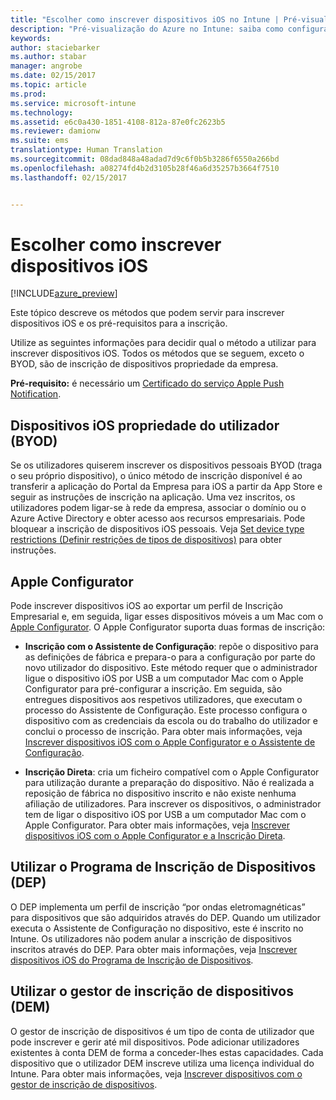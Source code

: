 ```yaml
---
title: "Escolher como inscrever dispositivos iOS no Intune | Pré-visualização do Azure no Intune | Documentos da Microsoft"
description: "Pré-visualização do Azure no Intune: saiba como configurar a inscrição de dispositivos iOS no Microsoft Intune."
keywords: 
author: staciebarker
ms.author: stabar
manager: angrobe
ms.date: 02/15/2017
ms.topic: article
ms.prod: 
ms.service: microsoft-intune
ms.technology: 
ms.assetid: e6c0a430-1851-4108-812a-87e0fc2623b5
ms.reviewer: damionw
ms.suite: ems
translationtype: Human Translation
ms.sourcegitcommit: 08dad848a48adad7d9c6f0b5b3286f6550a266bd
ms.openlocfilehash: a08274fd4b2d3105b28f46a6d35257b3664f7510
ms.lasthandoff: 02/15/2017


---
```


# <a name="choose-how-to-enroll-ios-devices"></a>Escolher como inscrever dispositivos iOS

[!INCLUDE[azure_preview](../includes/azure_preview.md)]

Este tópico descreve os métodos que podem servir para inscrever dispositivos iOS e os pré-requisitos para a inscrição.

Utilize as seguintes informações para decidir qual o método a utilizar para inscrever dispositivos iOS. Todos os métodos que se seguem, exceto o BYOD, são de inscrição de dispositivos propriedade da empresa.

**Pré-requisito:** é necessário um [Certificado do serviço Apple Push Notification](get-an-apple-mdm-push-certificate.md).

## <a name="user-owned-ios-devices-byod"></a>Dispositivos iOS propriedade do utilizador (BYOD)

Se os utilizadores quiserem inscrever os dispositivos pessoais BYOD (traga o seu próprio dispositivo), o único método de inscrição disponível é ao transferir a aplicação do Portal da Empresa para iOS a partir da App Store e seguir as instruções de inscrição na aplicação. Uma vez inscritos, os utilizadores podem ligar-se à rede da empresa, associar o domínio ou o Azure Active Directory e obter acesso aos recursos empresariais. Pode bloquear a inscrição de dispositivos iOS pessoais. Veja [Set device type restrictions (Definir restrições de tipos de dispositivos)](https://docs.microsoft.com/intune-azure/enroll-devices/set-enrollment-restrictions#set-device-type-restrictions) para obter instruções.

## <a name="apple-configurator"></a>Apple Configurator

Pode inscrever dispositivos iOS ao exportar um perfil de Inscrição Empresarial e, em seguida, ligar esses dispositivos móveis a um Mac com o [Apple Configurator](http://go.microsoft.com/fwlink/?LinkId=518017). O Apple Configurator suporta duas formas de inscrição:

- **Inscrição com o Assistente de Configuração**: repõe o dispositivo para as definições de fábrica e prepara-o para a configuração por parte do novo utilizador do dispositivo. Este método requer que o administrador ligue o dispositivo iOS por USB a um computador Mac com o Apple Configurator para pré-configurar a inscrição. Em seguida, são entregues dispositivos aos respetivos utilizadores, que executam o processo do Assistente de Configuração. Este processo configura o dispositivo com as credenciais da escola ou do trabalho do utilizador e conclui o processo de inscrição. Para obter mais informações, veja [Inscrever dispositivos iOS com o Apple Configurator e o Assistente de Configuração](enroll-ios-devices-with-apple-configurator-and-setup-assistant.md).

- **Inscrição Direta**: cria um ficheiro compatível com o Apple Configurator para utilização durante a preparação do dispositivo. Não é realizada a reposição de fábrica no dispositivo inscrito e não existe nenhuma afiliação de utilizadores. Para inscrever os dispositivos, o administrador tem de ligar o dispositivo iOS por USB a um computador Mac com o Apple Configurator. Para obter mais informações, veja [Inscrever dispositivos iOS com o Apple Configurator e a Inscrição Direta](enroll-ios-devices-with-apple-configurator-and-direct-enrollment.md).

## <a name="use-the-device-enrollment-program-dep"></a>Utilizar o Programa de Inscrição de Dispositivos (DEP)

O DEP implementa um perfil de inscrição “por ondas eletromagnéticas” para dispositivos que são adquiridos através do DEP. Quando um utilizador executa o Assistente de Configuração no dispositivo, este é inscrito no Intune. Os utilizadores não podem anular a inscrição de dispositivos inscritos através do DEP. Para obter mais informações, veja [Inscrever dispositivos iOS do Programa de Inscrição de Dispositivos](enroll-ios-devices-using-device-enrollment-program.md).

## <a name="use-the-device-enrollment-manager-dem"></a>Utilizar o gestor de inscrição de dispositivos (DEM)
O gestor de inscrição de dispositivos é um tipo de conta de utilizador que pode inscrever e gerir até mil dispositivos. Pode adicionar utilizadores existentes à conta DEM de forma a conceder-lhes estas capacidades. Cada dispositivo que o utilizador DEM inscreve utiliza uma licença individual do Intune. Para obter mais informações, veja [Inscrever dispositivos com o gestor de inscrição de dispositivos](enroll-devices-using-device-enrollment-manager.md).

